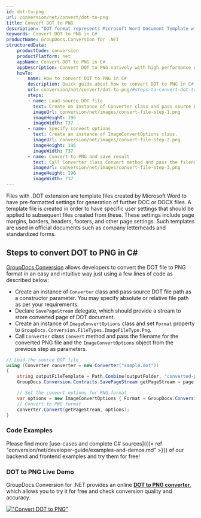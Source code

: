 ```yaml
---
id: dot-to-png
url: conversion/net/convert/dot-to-png
title: Convert DOT to PNG
description: "DOT format represents Microsoft Word Document Template with .dot extension. Learn how to convert DOT to PNG file programmatically in C# language using GroupDocs.Conversion for .NET library."
keywords: Convert DOT to PNG in C#
productName: GroupDocs.Conversion for .NET
structuredData:
    productCode: conversion
    productPlatform: net
    appName: Convert DOT to PNG in C#
    appDescription: Convert DOT to PNG natively with high performance using C# language and server side GroupDocs.Conversion for .NET APIs, without the use of any software like Microsoft or Open Office.
    howTo:
        name: How to convert DOT to PNG in C# 
        description: Quick guide about how to convert DOT to PNG in C# with high performance and accuracy.
        url: conversion/net/convert/dot-to-png/#steps-to-convert-dot-to-png-in-c
        steps:
        - name: Load source DOT file 
          text: Create an instance of Converter class and pass source DOT file path as a constructor parameter. You may specify absolute or relative file path as per your requirements. 
          imageUrl: conversion/net/images/convert-file-step-1.png
          imageHeight: 196
          imageWidth: 737
        - name: Specify convert options 
          text: Create an instance of ImageConvertOptions class.
          imageUrl: conversion/net/images/convert-file-step-2.png
          imageHeight: 196
          imageWidth: 737
        - name: Convert to PNG and save result 
          text: Call Converter class Convert method and pass the filename for the converted HTML file and the ImageConvertOptions object from the previous step as parameters.
          imageUrl: conversion/net/images/convert-file-step-3.png
          imageHeight: 196
          imageWidth: 737
---
```


Files with .DOT extension are template files created by Microsoft Word to have pre-formatted settings for generation of further DOC or DOCX files. A template file is created in order to have specific user settings that should be applied to subsequent files created from these. These settings include page margins, borders, headers, footers, and other page settings. Such templates are used in official documents such as company letterheads and standardized forms.

## Steps to convert DOT to PNG in C#

[GroupDocs.Conversion](https://products.groupdocs.com/conversion/net) allows developers to convert the DOT file to PNG format in an easy and intuitive way just using a few lines of code as described below:

* Create an instance of `Converter` class and pass source DOT file path as a constructor parameter. You may specify absolute or relative file path as per your requirements. 
* Declare `SavePageStream` delegate, which should provide a stream to store converted page of DOT document.
* Create an instance of `ImageConvertOptions` class and set `Format` property to `GroupDocs.Conversion.FileTypes.ImageFileType.Png`.
* Call `Converter` class `Convert` method and pass the filename for the converted PNG file and the `ImageConvertOptions` object from the previous step as parameters.

```csharp
// Load the source DOT file
using (Converter converter = new Converter("sample.dot"))
{
    string outputFileTemplate = Path.Combine(outputFolder, "converted-page-{0}.png");
    GroupDocs.Conversion.Contracts.SavePageStream getPageStream = page => new FileStream(string.Format(outputFileTemplate, page), FileMode.Create);

    // Set the convert options for PNG format
    var options = new ImageConvertOptions { Format = GroupDocs.Conversion.FileTypes.ImageFileType.Png };   
    // Convert to PNG format
    converter.Convert(getPageStream, options);
}
```

### Code Examples

Please find more [use-cases and complete C# sources]({{< ref "conversion/net/developer-guide/examples-and-demos.md" >}}) of our backend and frontend examples and try them for free!

### DOT to PNG Live Demo

GroupDocs.Conversion for .NET provides an online [**DOT to PNG converter**](https://products.groupdocs.app/conversion/dot-to-png), which allows you to try it for free and check conversion quality and accuracy.

[!["Convert DOT to PNG"](conversion/net/images/convert-to-png/convert-dot-to-png.png)](https://products.groupdocs.app/conversion/dot-to-png)